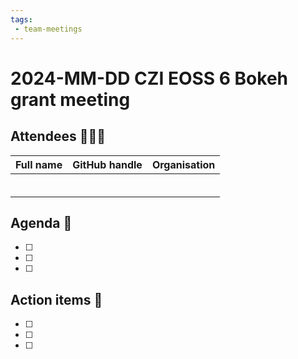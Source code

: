 ```yaml
---
tags:
 - team-meetings
---
```


# 2024-MM-DD CZI EOSS 6 Bokeh grant meeting

## Attendees 🙋🏽‍♀️

| Full name | GitHub handle | Organisation |
|-----------|---------------|--------------|
|           |               |              |
|           |               |              |
|           |               |              |
|           |               |              |
|           |               |              |
|           |               |              |

## Agenda 📝

- [ ]
- [ ]
- [ ]

## Action items 🔖

- [ ]
- [ ]
- [ ]
